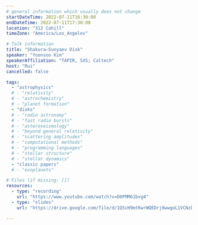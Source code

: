 ```yaml
---
# general information which usually does not change
startDateTime: 2022-07-11T16:30:00
endDateTime: 2022-07-11T17:30:00
location: "312 Cahill"
timeZone: "America/Los_Angeles"

# Talk information
title: "Shakura–Sunyaev Disk"
speaker: "Yoonsoo Kim"
speakerAffiliation: "TAPIR, SXS; Caltech"
host: "Rui"
cancelled: false

tags:
  - "astrophysics"
  # - "relativity"
  # - "astrochemistry"
  # - "planet formation"
  - "disks"
  # - "radio astronomy"
  # - "fast radio bursts"
  # - "asteroseismology"
  # - "beyond general relativity"
  # - "scattering amplitudes"
  # - "computational methods"
  # - "programming languages"
  # - "stellar structure"
  # - "stellar dynamics"
  - "classic papers"
  # - "exoplanets"

# Files (if missing: [])
resources:
  - type: "recording"
    url: "https://www.youtube.com/watch?v=D0PMM61bvg4"
  - type: "slides"
    url: "https://drive.google.com/file/d/1QScH9mtKwrWQEDrj8wwgoL1VCNzDCxl4/view?usp=drive_link"

---
```



